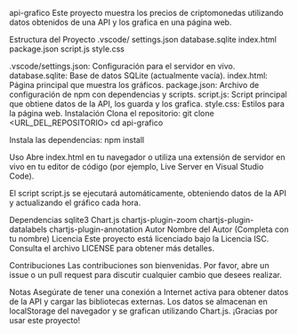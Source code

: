 api-grafico
Este proyecto muestra los precios de criptomonedas utilizando datos obtenidos de una API y los grafica en una página web.

Estructura del Proyecto
.vscode/
    settings.json
database.sqlite
index.html
package.json
script.js
style.css

.vscode/settings.json: Configuración para el servidor en vivo.
database.sqlite: Base de datos SQLite (actualmente vacía).
index.html: Página principal que muestra los gráficos.
package.json: Archivo de configuración de npm con dependencias y scripts.
script.js: Script principal que obtiene datos de la API, los guarda y los grafica.
style.css: Estilos para la página web.
Instalación
Clona el repositorio:
git clone <URL_DEL_REPOSITORIO>
cd api-grafico

Instala las dependencias:
npm install

Uso
Abre index.html en tu navegador o utiliza una extensión de servidor en vivo en tu editor de código (por ejemplo, Live Server en Visual Studio Code).

El script script.js se ejecutará automáticamente, obteniendo datos de la API y actualizando el gráfico cada hora.

Dependencias
sqlite3
Chart.js
chartjs-plugin-zoom
chartjs-plugin-datalabels
chartjs-plugin-annotation
Autor
Nombre del Autor (Completa con tu nombre)
Licencia
Este proyecto está licenciado bajo la Licencia ISC. Consulta el archivo LICENSE para obtener más detalles.

Contribuciones
Las contribuciones son bienvenidas. Por favor, abre un issue o un pull request para discutir cualquier cambio que desees realizar.

Notas
Asegúrate de tener una conexión a Internet activa para obtener datos de la API y cargar las bibliotecas externas.
Los datos se almacenan en localStorage del navegador y se grafican utilizando Chart.js.
¡Gracias por usar este proyecto!
